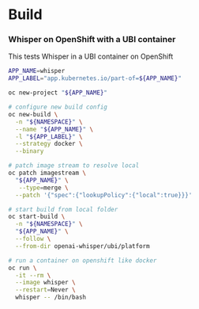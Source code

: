 # Build

### Whisper on OpenShift with a UBI container

This tests Whisper in a UBI container on OpenShift

```sh
APP_NAME=whisper
APP_LABEL="app.kubernetes.io/part-of=${APP_NAME}"

oc new-project "${APP_NAME}"

# configure new build config
oc new-build \
  -n "${NAMESPACE}" \
  --name "${APP_NAME}" \
  -l "${APP_LABEL}" \
  --strategy docker \
  --binary

# patch image stream to resolve local
oc patch imagestream \
  "${APP_NAME}" \
   --type=merge \
  --patch '{"spec":{"lookupPolicy":{"local":true}}}'

# start build from local folder
oc start-build \
  -n "${NAMESPACE}" \
  "${APP_NAME}" \
  --follow \
  --from-dir openai-whisper/ubi/platform

# run a container on openshift like docker
oc run \
  -it --rm \
  --image whisper \
  --restart=Never \
  whisper -- /bin/bash
```

